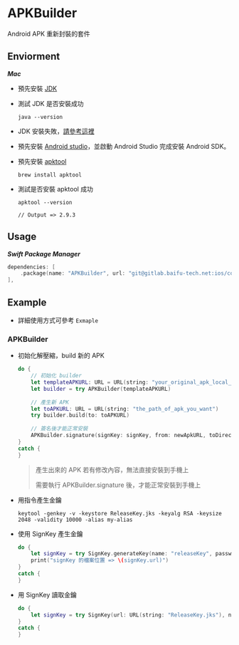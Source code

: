 # APKBuilder

Android APK 重新封裝的套件

## Enviorment

***Mac***

- 預先安裝 [JDK](https://www.oracle.com/java/technologies/downloads/#jdk22-mac)

- 測試 JDK 是否安裝成功
	
	```
	java --version
	```

- JDK 安裝失敗，[請參考這裡](https://blog.gslin.org/archives/2022/12/28/11009/mac-%E4%B8%8A%E7%94%A8-homebrew-%E5%AE%89%E8%A3%9D-java-%E7%9A%84%E6%96%B9%E5%BC%8F/)
	

- 預先安裝 [Android studio](https://developer.android.com/studio)，並啟動 Android Studio 完成安裝 Android SDK。

- 預先安裝 [apktool](https://apktool.org/docs/install)

	```
	brew install apktool
	```

- 測試是否安裝 apktool 成功

	```
	apktool --version
	
	// Output => 2.9.3
	```

## Usage

***Swift Package Manager***
	
```swift
dependencies: [
    .package(name: "APKBuilder", url: "git@gitlab.baifu-tech.net:ios/components/apkbuilder.git", from: "1.5.0"),
],
```

## Example

- 詳細使用方式可參考 `Exmaple`

### APKBuilder

- 初始化解壓縮，build 新的 APK

	```swift
	do {
		// 初始化 builder
		let templateAPKURL: URL = URL(string: "your_original_apk_local_file_path")
		let builder = try APKBuilder(templateAPKURL)
		
		// 產生新 APK
		let toAPKURL: URL = URL(string: "the_path_of_apk_you_want")
		try builder.build(to: toAPKURL)
		
		// 簽名後才能正常安裝
		APKBuilder.signature(signKey: signKey, from: newApkURL, toDirectory: newApkURL)
	}
	catch {
	}
	```
	> 產生出來的 APK 若有修改內容，無法直接安裝到手機上
	>
	> 需要執行 APKBuilder.signature 後，才能正常安裝到手機上

- 用指令產生金鑰

	```
	keytool -genkey -v -keystore ReleaseKey.jks -keyalg RSA -keysize 2048 -validity 10000 -alias my-alias
	```

- 使用 SignKey 產生金鑰

	```swift
	do {
		let signKey = try SignKey.generateKey(name: "releaseKey", password: "123456", storePassword: "123456")
		print("signKey 的檔案位置 => \(signKey.url)")
	}
	catch {
	}
	```

- 用 SignKey 讀取金鑰
	
	```swift
	do {
		let signKey = try SignKey(url: URL(string: "ReleaseKey.jks"), name: "releaseKey", password: "123456", storePassword: "123456")
	}
	catch {
	}
	```